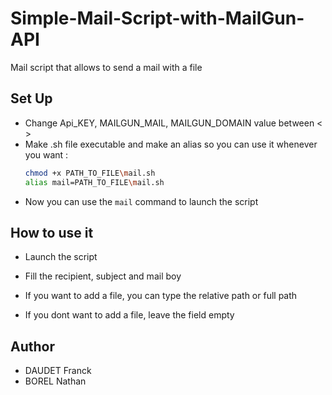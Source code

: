 # Simple-Mail-Script-with-MailGun-API
Mail script that allows to send a mail with a file

## Set Up

* Change Api_KEY, MAILGUN_MAIL, MAILGUN_DOMAIN value between < >
* Make .sh file executable and make an alias so you can use it whenever you want :
    ```bash
    chmod +x PATH_TO_FILE\mail.sh
    alias mail=PATH_TO_FILE\mail.sh
    ```
* Now you can use the `mail` command to launch the script

## How to use it

* Launch the script
* Fill the recipient, subject and mail boy

* If you want to add a file, you can type the relative path or full path
* If you dont want to add a file, leave the field empty

## Author
* DAUDET Franck
* BOREL Nathan
